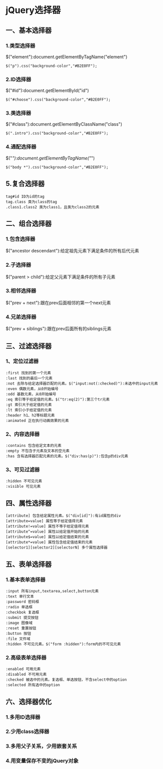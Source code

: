 # jQuery选择器

## 一、基本选择器
### 1.类型选择器
$("element"):document.getElementByTagName("element")

	$("p").css("background-color","#B2E0FF");
	
### 2.ID选择器
$("#id"):document.getElementById("id")
	
	$("#choose").css("background-color","#B2E0FF");

### 3.类选择器
$("#class"):document.getElementByClassName("class")
	
	$(".intro").css("background-color","#B2E0FF");
	
### 4.通配选择器
$("*"):document.getElementByTagName("*")
	
	$("body *").css("background-color","#B2E0FF");

## 5.复合选择器
	tag#id ID为id的tag
	tag.class 类为class的tag
	.class1.class2 类为class1，且类为class2的元素

## 二、组合选择器
### 1.包含选择器
$("ancestor descendant"):给定祖先元素下满足条件的所有后代元素

### 2.子选择器
$("parent > child"):给定父元素下满足条件的所有子元素

### 3.相邻选择器
$("prev + next"):跟在prev后面相邻的第一个next元素

### 4.兄弟选择器
$("prev + siblings"):跟在prev后面所有的siblings元素

## 三、过滤选择器
### 1、定位过滤器

	:first 找到的第一个元素
	:last 找到的最后一个元素
	:not 去除与给定选择器匹配的元素。$("input:not(:checked)"):未选中的input元素
	:even 偶数元素，从0开始编号
	:odd 基数元素，从0开始编号
	:eq 索引等于给定值的元素。$("tr:eq(2)"):第三个tr元素
	:gt 索引大于给定值的元素
	:lt 索引小于给定值的元素
	:header h1、h2等标题元素
	:animated 正在执行动画效果的元素
	
### 2、内容选择器

	:contains 包含给定文本的元素
	:empty 不包含子元素及文本的空元素
	:has 含有选择器匹配元素的元素。$("div:has(p)"):包含p的div元素

### 3、可见过滤器
	
	:hidden 不可见元素
	:visible 可见元素
	
## 四、属性选择器

	[attribute] 包含给定属性元素。$("div[id]"):有id属性的div
	[attribute=value] 属性等于给定值得元素 
	[attribute!=value] 属性不等于给定值得元素 
	[attribute^=value] 属性以给定值开始的元素 
	[attribute$=value] 属性以给定值结束的元素 
	[attribute*=value] 属性包含给定值结束的元素 
	[selector1][selector2][selectorN] 多个属性选择器
	
## 五、表单选择器
### 1.基本表单选择器

	:input 所有input,textarea,select,button元素
	:text 单行文本
	:password 密码框
	:radio 单选框 
	:checkbok 复选框
	:submit 提交按钮
	:image 图像域
	:reset 重置按钮
	:button 按钮
	:file 文件域
	:hidden 不可见元素。$("form :hidden"):form内的不可见元素
	
### 2.高级表单选择器
	
	:enabled 可用元素
	:disabled 不可用元素
	:checked 被选中的元素。复选框、单选按钮，不含select中的option
	:selected 所有选中的option
	
## 六、选择器优化
### 1.多用ID选择器
### 2.少用class选择器
### 3.多用父子关系，少用嵌套关系
### 4.用变量保存不变的jQuery对象

	